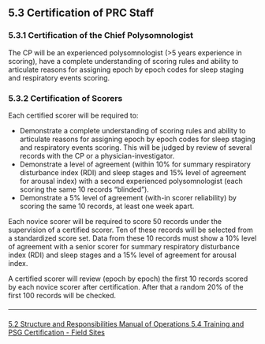 ## 5.3  Certification of PRC Staff

### 5.3.1 Certification of the Chief Polysomnologist

The CP will be an experienced polysomnologist (>5 years experience in scoring), have  a complete understanding of scoring rules and ability to articulate reasons for assigning epoch by epoch codes for sleep staging and respiratory events scoring.

### 5.3.2  Certification of Scorers

Each certified scorer will be required to:

- Demonstrate a complete understanding of scoring rules and ability to articulate reasons for assigning epoch by epoch codes for sleep staging and respiratory events scoring. This will be judged by review of several records with the CP or a physician-investigator.
- Demonstrate a level of agreement (within 10% for summary respiratory disturbance index (RDI) and sleep stages and 15% level of agreement for arousal index) with a second experienced polysomnologist (each scoring the same 10 records “blinded”).
- Demonstrate a 5% level of agreement (with-in scorer reliability) by scoring the same 10 records, at least one week apart.

Each novice scorer will be required to score 50 records under the supervision of a certified scorer. Ten of these records will be selected from a standardized score set. Data from these 10 records must show a 10% level of agreement with a senior scorer for summary respiratory disturbance index (RDI) and sleep stages and a 15% level of agreement for arousal index.

A certified scorer will review (epoch by epoch) the first 10 records scored by each novice scorer after certification.  After that a random 20% of the first 100 records will be checked.


<hr class="soften" style="margin-top: 20px;margin-bottom: 20px;"/>

<div class="center">
<div class="btn-group">
  <a href=":pages_path:/manuals/polysomnography-reading-center/5-02-structure-and-responsibilities.md" class="btn btn-default">
    <span class="glyphicon glyphicon-chevron-left"></span>
    5.2 Structure and Responsibilities
  </a>

  <a href=":pages_path:/manuals/polysomnography-reading-center/5-00-mop-toc.md" class="btn btn-default">
    <span class="glyphicon glyphicon-chevron-up"></span>
    Manual of Operations
  </a>

  <a href=":pages_path:/manuals/polysomnography-reading-center/5-04-training-and-psg-certification-field-sites.md" class="btn btn-success">
    5.4 Training and PSG Certification - Field Sites
    <span class="glyphicon glyphicon-chevron-right"></span>
  </a>
</div>
</div>
